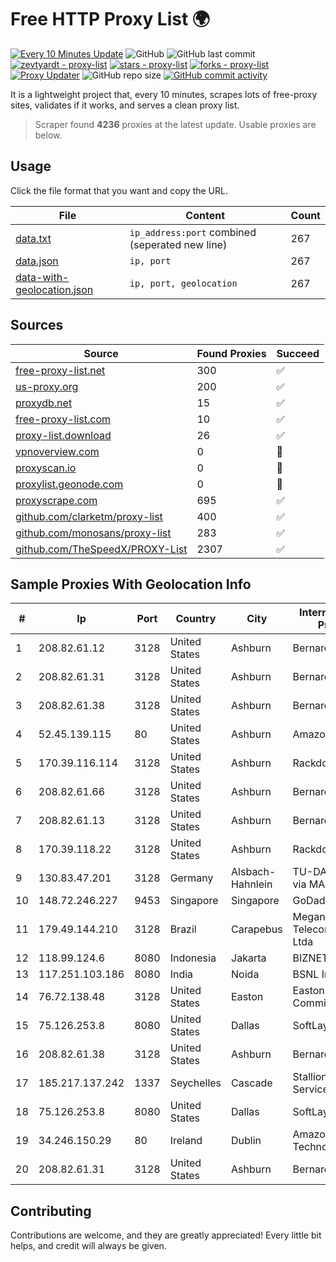 
# Free HTTP Proxy List 🌍

[![Every 10 Minutes Update](https://github.com/mertguvencli/http-proxy-list/actions/workflows/main.yml/badge.svg?branch=main)](https://github.com/mertguvencli/http-proxy-list/actions/workflows/main.yml)
![GitHub](https://img.shields.io/github/license/mertguvencli/http-proxy-list)
![GitHub last commit](https://img.shields.io/github/last-commit/mertguvencli/http-proxy-list)
[![zevtyardt - proxy-list](https://img.shields.io/static/v1?label=zevtyardt&message=proxy-list&color=blue&logo=github)](https://github.com/zevtyardt/proxy-list "Go to GitHub repo")
[![stars - proxy-list](https://img.shields.io/github/stars/zevtyardt/proxy-list?style=social)](https://github.com/zevtyardt/proxy-list)
[![forks - proxy-list](https://img.shields.io/github/forks/zevtyardt/proxy-list?style=social)](https://github.com/zevtyardt/proxy-list)
[![Proxy Updater](https://github.com/zevtyardt/proxy-list/workflows/Proxy%20Updater/badge.svg)](https://github.com/zevtyardt/proxy-list/actions?query=workflow:"Proxy+Updater")
![GitHub repo size](https://img.shields.io/github/repo-size/zevtyardt/proxy-list)
[![GitHub commit activity](https://img.shields.io/github/commit-activity/m/zevtyardt/proxy-list?logo=commits)](https://github.com/zevtyardt/proxy-list/commits/main)

It is a lightweight project that, every 10 minutes, scrapes lots of free-proxy sites, validates if it works, and serves a clean proxy list.

> Scraper found **4236** proxies at the latest update. Usable proxies are below.

## Usage

Click the file format that you want and copy the URL.

|File|Content|Count|
|----|-------|-----|
|[data.txt](https://raw.githubusercontent.com/mertguvencli/http-proxy-list/main/proxy-list/data.txt)|`ip_address:port` combined (seperated new line)|267|
|[data.json](https://raw.githubusercontent.com/mertguvencli/http-proxy-list/main/proxy-list/data.json)|`ip, port`|267|
|[data-with-geolocation.json](https://raw.githubusercontent.com/mertguvencli/http-proxy-list/main/proxy-list/data-with-geolocation.json)|`ip, port, geolocation`|267|

## Sources

|Source|Found Proxies|Succeed|
|------|-------------|-------|
|[free-proxy-list.net](https://free-proxy-list.net)|300|✅|
|[us-proxy.org](https://www.us-proxy.org)|200|✅|
|[proxydb.net](http://proxydb.net)|15|✅|
|[free-proxy-list.com](https://free-proxy-list.com/?page=&port=&type%5B%5D=http&type%5B%5D=https&up_time=0&search=Search)|10|✅|
|[proxy-list.download](https://www.proxy-list.download/HTTP)|26|✅|
|[vpnoverview.com](https://vpnoverview.com/privacy/anonymous-browsing/free-proxy-servers)|0|🚫|
|[proxyscan.io](https://www.proxyscan.io)|0|🚫|
|[proxylist.geonode.com](https://proxylist.geonode.com/api/proxy-list?limit=300&page=1&sort_by=lastChecked&sort_type=desc&protocols=http,https)|0|🚫|
|[proxyscrape.com](https://api.proxyscrape.com/v2/?request=displayproxies&protocol=http&timeout=10000&country=all&ssl=all&anonymity=all)|695|✅|
|[github.com/clarketm/proxy-list](https://raw.githubusercontent.com/clarketm/proxy-list/master/proxy-list-raw.txt)|400|✅|
|[github.com/monosans/proxy-list](https://raw.githubusercontent.com/monosans/proxy-list/main/proxies/http.txt)|283|✅|
|[github.com/TheSpeedX/PROXY-List](https://raw.githubusercontent.com/TheSpeedX/PROXY-List/master/http.txt)|2307|✅|


## Sample Proxies With Geolocation Info

|#|Ip|Port|Country|City|Internet Service Provider|
|-|--|----|-------|----|-------------------------|
|1|208.82.61.12|3128|United States|Ashburn|Bernardi Sounds|
|2|208.82.61.31|3128|United States|Ashburn|Bernardi Sounds|
|3|208.82.61.38|3128|United States|Ashburn|Bernardi Sounds|
|4|52.45.139.115|80|United States|Ashburn|Amazon.com, Inc.|
|5|170.39.116.114|3128|United States|Ashburn|Rackdog, LLC|
|6|208.82.61.66|3128|United States|Ashburn|Bernardi Sounds|
|7|208.82.61.13|3128|United States|Ashburn|Bernardi Sounds|
|8|170.39.118.22|3128|United States|Ashburn|Rackdog, LLC|
|9|130.83.47.201|3128|Germany|Alsbach-Hahnlein|TU-DARMSTADT via MANDA|
|10|148.72.246.227|9453|Singapore|Singapore|GoDaddy.com, LLC|
|11|179.49.144.210|3128|Brazil|Carapebus|Meganet Telecomumicacoes Ltda|
|12|118.99.124.6|8080|Indonesia|Jakarta|BIZNET|
|13|117.251.103.186|8080|India|Noida|BSNL Internet|
|14|76.72.138.48|3128|United States|Easton|Easton Utilities Commission|
|15|75.126.253.8|8080|United States|Dallas|SoftLayer|
|16|208.82.61.38|3128|United States|Ashburn|Bernardi Sounds|
|17|185.217.137.242|1337|Seychelles|Cascade|Stallion Network Services Limited|
|18|75.126.253.8|8080|United States|Dallas|SoftLayer|
|19|34.246.150.29|80|Ireland|Dublin|Amazon Technologies Inc.|
|20|208.82.61.31|3128|United States|Ashburn|Bernardi Sounds|



## Contributing

Contributions are welcome, and they are greatly appreciated! Every
little bit helps, and credit will always be given.

